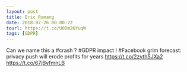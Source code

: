 ```yaml
---
layout: post
title: Eric Romang
date: 2018-07-26 00:00:22
tourl: https://t.co/U0Dm2KYuqW
tags: [GDPR]
---
```

Can we name this a #crash ? #GDPR impact ! #Facebook grim forecast: privacy push will erode profits for years https://t.co/2zyth5JXa2 https://t.co/67jByfmnLB